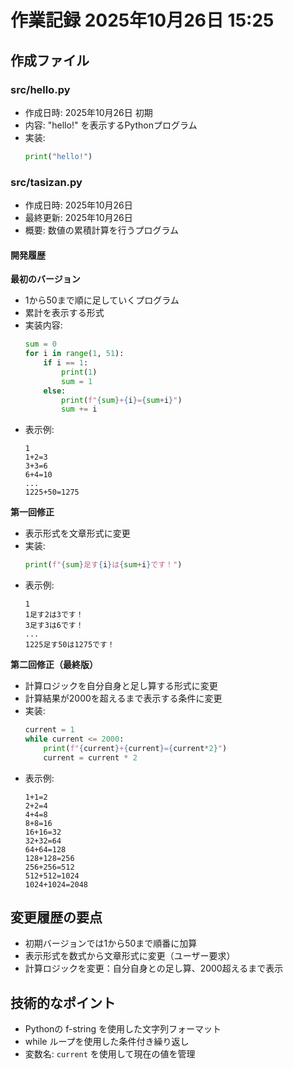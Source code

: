 # 作業記録 2025年10月26日 15:25

## 作成ファイル

### src/hello.py
- 作成日時: 2025年10月26日 初期
- 内容: "hello!" を表示するPythonプログラム
- 実装:
  ```python
  print("hello!")
  ```

### src/tasizan.py
- 作成日時: 2025年10月26日
- 最終更新: 2025年10月26日
- 概要: 数値の累積計算を行うプログラム

#### 開発履歴

**最初のバージョン**
- 1から50まで順に足していくプログラム
- 累計を表示する形式
- 実装内容:
  ```python
  sum = 0
  for i in range(1, 51):
      if i == 1:
          print(1)
          sum = 1
      else:
          print(f"{sum}+{i}={sum+i}")
          sum += i
  ```
- 表示例:
  ```
  1
  1+2=3
  3+3=6
  6+4=10
  ...
  1225+50=1275
  ```

**第一回修正**
- 表示形式を文章形式に変更
- 実装:
  ```python
  print(f"{sum}足す{i}は{sum+i}です！")
  ```
- 表示例:
  ```
  1
  1足す2は3です！
  3足す3は6です！
  ...
  1225足す50は1275です！
  ```

**第二回修正（最終版）**
- 計算ロジックを自分自身と足し算する形式に変更
- 計算結果が2000を超えるまで表示する条件に変更
- 実装:
  ```python
  current = 1
  while current <= 2000:
      print(f"{current}+{current}={current*2}")
      current = current * 2
  ```
- 表示例:
  ```
  1+1=2
  2+2=4
  4+4=8
  8+8=16
  16+16=32
  32+32=64
  64+64=128
  128+128=256
  256+256=512
  512+512=1024
  1024+1024=2048
  ```

## 変更履歴の要点
- 初期バージョンでは1から50まで順番に加算
- 表示形式を数式から文章形式に変更（ユーザー要求）
- 計算ロジックを変更：自分自身との足し算、2000超えるまで表示

## 技術的なポイント
- Pythonの f-string を使用した文字列フォーマット
- while ループを使用した条件付き繰り返し
- 変数名: `current` を使用して現在の値を管理

